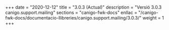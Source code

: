 +++
date        = "2020-12-12"
title       = "3.0.3 (Actual)"
description = "Versió 3.0.3 canigo.support.mailing"
sections    = "canigo-fwk-docs"
enllac		= "/canigo-fwk-docs/documentacio-llibreries/canigo.support.mailing/3.0.3/"
weight		= 1
+++
